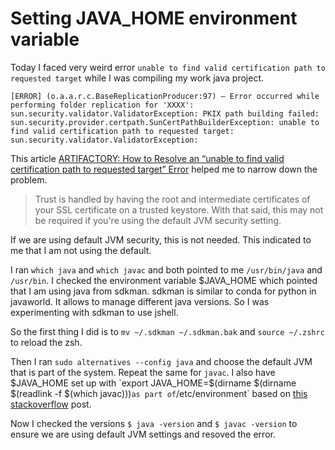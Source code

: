 # Setting JAVA_HOME environment variable

Today I faced very weird error `unable to find valid certification path to requested target` while I was compiling my work java project.

```
[ERROR] (o.a.a.r.c.BaseReplicationProducer:97) – Error occurred while performing folder replication for 'XXXX': sun.security.validator.ValidatorException: PKIX path building failed: sun.security.provider.certpath.SunCertPathBuilderException: unable to find valid certification path to requested target: sun.security.validator.ValidatorException:
```

This article [ARTIFACTORY: How to Resolve an “unable to find valid certification path to requested target” Error](https://jfrog.com/knowledge-base/how-to-resolve-unable-to-find-valid-certification-path-to-requested-target-error/) helped me to narrow down the problem.

> Trust is handled by having the root and intermediate certificates of your SSL certificate on a trusted keystore. With that said, this may not be required if you're using the default JVM security setting.

If we are using default JVM security, this is not needed. This indicated to me that I am not using the default.

I ran `which java` and `which javac` and both pointed to me `/usr/bin/java` and `/usr/bin`. I checked the environment variable $JAVA_HOME which pointed that I am using java from sdkman. sdkman is similar to conda for python in javaworld. It allows to manage different java versions. So I was experimenting with sdkman to use jshell. 

So the first thing I did is to `mv ~/.sdkman ~/.sdkman.bak` and `source ~/.zshrc` to reload the zsh.

Then I ran `sudo alternatives --config java` and choose the default JVM that is part of the system. Repeat the same for `javac`. I also have $JAVA_HOME set up with `export JAVA_HOME=$(dirname $(dirname $(readlink -f $(which javac)))` as part of `/etc/environment` based on [this stackoverflow](https://askubuntu.com/questions/175514/how-to-set-java-home-for-java) post.

Now I checked the versions `$ java -version` and `$ javac -version` to ensure we are using default JVM settings and resoved the error.

   
